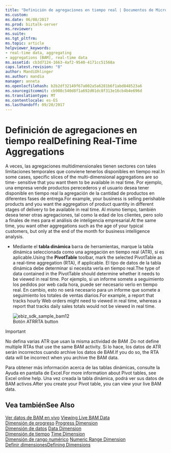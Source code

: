 ```yaml
---
title: "Definición de agregaciones en tiempo real | Documentos de Microsoft"
ms.custom: 
ms.date: 06/08/2017
ms.prod: biztalk-server
ms.reviewer: 
ms.suite: 
ms.tgt_pltfrm: 
ms.topic: article
helpviewer_keywords:
- real-time data, aggregating
- aggregations [BAM], real-time data
ms.assetid: cb3d7124-1663-4af2-9540-4171cc51568a
caps.latest.revision: "8"
author: MandiOhlinger
ms.author: mandia
manager: anneta
ms.openlocfilehash: b2b2df32149f67a002a5a6281b6f1abd848523a6
ms.sourcegitcommit: cb908c540d8f1a692d01dc8f313e16cb4b4e696d
ms.translationtype: MT
ms.contentlocale: es-ES
ms.lasthandoff: 09/20/2017
---
```

# <a name="defining-real-time-aggregations"></a><span data-ttu-id="72b7f-102">Definición de agregaciones en tiempo real</span><span class="sxs-lookup"><span data-stu-id="72b7f-102">Defining Real-Time Aggregations</span></span>
<span data-ttu-id="72b7f-103">A veces, las agregaciones multidimensionales tienen sectores con tales limitaciones temporales que conviene tenerlos disponibles en tiempo real.</span><span class="sxs-lookup"><span data-stu-id="72b7f-103">In some cases, specific slices of the multi-dimensional aggregations are so time- sensitive that you want them to be available in real time.</span></span> <span data-ttu-id="72b7f-104">Por ejemplo, una empresa vende productos perecederos y el usuario desea tener disponible en tiempo real la agregación de la cantidad de productos en diferentes fases de entrega.</span><span class="sxs-lookup"><span data-stu-id="72b7f-104">For example, your business is selling perishable products and you want the aggregation of product quantity in different stages of delivery to be available in real time.</span></span> <span data-ttu-id="72b7f-105">Al mismo tiempo, también desea tener otras agregaciones, tal como la edad de los clientes, pero solo a finales de mes para el análisis de inteligencia empresarial.</span><span class="sxs-lookup"><span data-stu-id="72b7f-105">At the same time, you want other aggregations such as the age of your typical customers, but only at the end of the month for business intelligence analysis.</span></span>  
  
-   <span data-ttu-id="72b7f-106">Mediante el **tabla dinámica** barra de herramientas, marque la tabla dinámica seleccionada como una agregación en tiempo real (ATR), si es aplicable.</span><span class="sxs-lookup"><span data-stu-id="72b7f-106">Using the **PivotTable** toolbar, mark the selected PivotTable as a real-time aggregation (RTA), if applicable.</span></span> <span data-ttu-id="72b7f-107">El tipo de datos de la tabla dinámica debe determinar si necesita verla en tiempo real.</span><span class="sxs-lookup"><span data-stu-id="72b7f-107">The type of data contained in the PivotTable should determine whether it needs to be viewed in real time.</span></span> <span data-ttu-id="72b7f-108">Por ejemplo, si un informe somete a seguimiento los pedidos por web cada hora, puede ser necesario verlo en tiempo real. En cambio, esto no será necesario para un informe que somete a seguimiento los totales de ventas diarios.</span><span class="sxs-lookup"><span data-stu-id="72b7f-108">For example, a report that tracks hourly Web orders might need to viewed in real time, whereas a report that tracks daily sales totals would not be viewed in real time.</span></span>  
  
     ![](../core/media/ebiz-sdk-sample-bam12.gif "ebiz_sdk_sample_bam12")  
<span data-ttu-id="72b7f-109">Botón ATR</span><span class="sxs-lookup"><span data-stu-id="72b7f-109">RTA button</span></span>  
  
> [!IMPORTANT]
>  <span data-ttu-id="72b7f-110">No defina varias ATR que usan la misma actividad de BAM .</span><span class="sxs-lookup"><span data-stu-id="72b7f-110">Do not define multiple RTAs that use the same BAM activity.</span></span> <span data-ttu-id="72b7f-111">Si lo hace, los datos de ATR serán incorrectos cuando archive los datos de BAM.</span><span class="sxs-lookup"><span data-stu-id="72b7f-111">If you do so, the RTA data will be incorrect when you archive the BAM data.</span></span>  
  
 <span data-ttu-id="72b7f-112">Para obtener más información acerca de las tablas dinámicas, consulte la Ayuda en pantalla de Excel.</span><span class="sxs-lookup"><span data-stu-id="72b7f-112">For more information about Pivot tables, see Excel online help.</span></span> <span data-ttu-id="72b7f-113">Una vez creada la tabla dinámica, podrá ver sus datos de BAM activos.</span><span class="sxs-lookup"><span data-stu-id="72b7f-113">After you create your Pivot table, you can view your live BAM data.</span></span>  
  
## <a name="see-also"></a><span data-ttu-id="72b7f-114">Vea también</span><span class="sxs-lookup"><span data-stu-id="72b7f-114">See Also</span></span>  
 <span data-ttu-id="72b7f-115">[Ver datos de BAM en vivo](../core/viewing-live-bam-data.md) </span><span class="sxs-lookup"><span data-stu-id="72b7f-115">[Viewing Live BAM Data](../core/viewing-live-bam-data.md) </span></span>  
 <span data-ttu-id="72b7f-116">[Dimensión de progreso](../core/progress-dimension.md) </span><span class="sxs-lookup"><span data-stu-id="72b7f-116">[Progress Dimension](../core/progress-dimension.md) </span></span>  
 <span data-ttu-id="72b7f-117">[Dimensión de datos](../core/data-dimension.md) </span><span class="sxs-lookup"><span data-stu-id="72b7f-117">[Data Dimension](../core/data-dimension.md) </span></span>  
 <span data-ttu-id="72b7f-118">[Dimensión de tiempo](../core/time-dimension.md) </span><span class="sxs-lookup"><span data-stu-id="72b7f-118">[Time Dimension](../core/time-dimension.md) </span></span>  
 <span data-ttu-id="72b7f-119">[Dimensión de rango numérico](../core/numeric-range-dimension.md) </span><span class="sxs-lookup"><span data-stu-id="72b7f-119">[Numeric Range Dimension](../core/numeric-range-dimension.md) </span></span>  
 [<span data-ttu-id="72b7f-120">Definir dimensiones</span><span class="sxs-lookup"><span data-stu-id="72b7f-120">Defining Dimensions</span></span>](../core/defining-dimensions.md)